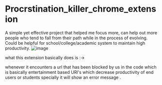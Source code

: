 # Procrstination_killer_chrome_extension
A simple yet effective project that helped me focus more, can help out more people who tend to fall from their path while in the process of evolving.   Could be helpful for school/college/academic system to maintain high productivity. 
![image](https://github.com/bhomik27/Procrstination_killer_chrome_extension/assets/49074062/5644ab7c-e0cd-4c1b-8b38-1dfed915843f)


what this extension basically does is :-> 

whenever it encounters a url that has been blocked by us in the code which is basically entertainment based URl's which decrease productivity of end users or students specially it will show an error message .
